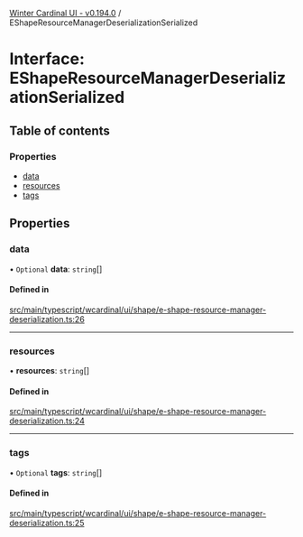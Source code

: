 [Winter Cardinal UI - v0.194.0](../index.md) / EShapeResourceManagerDeserializationSerialized

# Interface: EShapeResourceManagerDeserializationSerialized

## Table of contents

### Properties

- [data](EShapeResourceManagerDeserializationSerialized.md#data)
- [resources](EShapeResourceManagerDeserializationSerialized.md#resources)
- [tags](EShapeResourceManagerDeserializationSerialized.md#tags)

## Properties

### data

• `Optional` **data**: `string`[]

#### Defined in

[src/main/typescript/wcardinal/ui/shape/e-shape-resource-manager-deserialization.ts:26](https://github.com/winter-cardinal/winter-cardinal-ui/blob/v0.194.0/src/main/typescript/wcardinal/ui/shape/e-shape-resource-manager-deserialization.ts#L26)

___

### resources

• **resources**: `string`[]

#### Defined in

[src/main/typescript/wcardinal/ui/shape/e-shape-resource-manager-deserialization.ts:24](https://github.com/winter-cardinal/winter-cardinal-ui/blob/v0.194.0/src/main/typescript/wcardinal/ui/shape/e-shape-resource-manager-deserialization.ts#L24)

___

### tags

• `Optional` **tags**: `string`[]

#### Defined in

[src/main/typescript/wcardinal/ui/shape/e-shape-resource-manager-deserialization.ts:25](https://github.com/winter-cardinal/winter-cardinal-ui/blob/v0.194.0/src/main/typescript/wcardinal/ui/shape/e-shape-resource-manager-deserialization.ts#L25)
